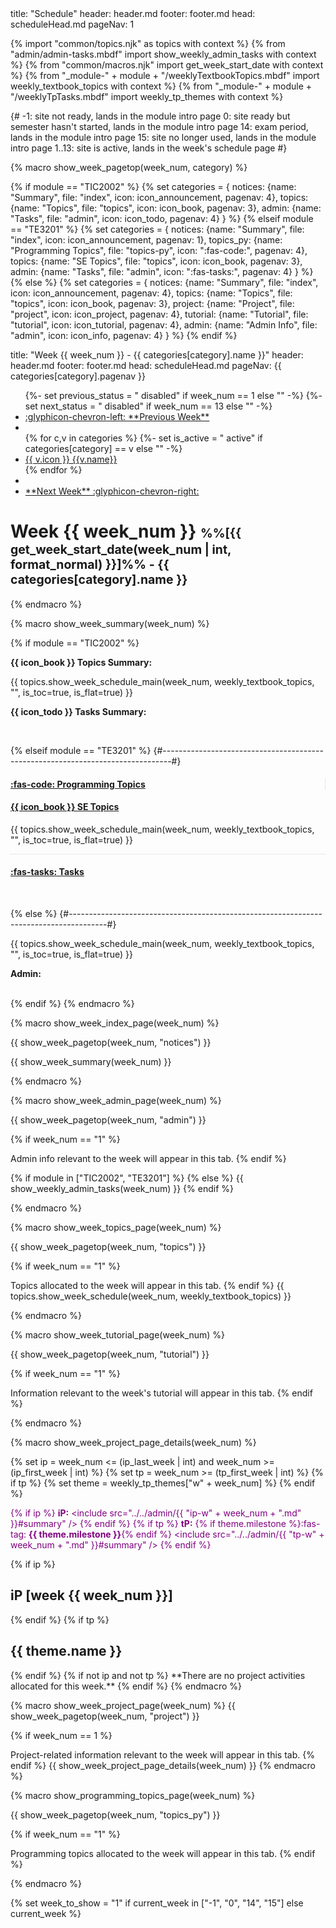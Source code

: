 <frontmatter>
title: "Schedule"
header: header.md
footer: footer.md
head: scheduleHead.md
pageNav: 1
</frontmatter>

{% import "common/topics.njk" as topics with context %}
{% from "admin/admin-tasks.mbdf" import show_weekly_admin_tasks with context %}
{% from "common/macros.njk" import get_week_start_date with context %}
{% from "_module-" + module + "/weeklyTextbookTopics.mbdf" import weekly_textbook_topics with context %}
{% from "_module-" + module + "/weeklyTpTasks.mbdf" import weekly_tp_themes with context %}

{#
-1: site not ready, lands in the module intro page
0: site ready but semester hasn't started, lands in the module intro page
14: exam period, lands in the module intro page
15: site no longer used, lands in the module intro page
1..13: site is active, lands in the week's schedule page
#}


{% macro show_week_pagetop(week_num, category) %}

{% if module == "TIC2002" %}
  {% set categories = {
    notices: {name: "Summary", file: "index", icon: icon_announcement, pagenav: 4},
    topics: {name: "Topics", file: "topics", icon: icon_book, pagenav: 3},
    admin: {name: "Tasks", file: "admin", icon: icon_todo, pagenav: 4}
  } %}
{% elseif module == "TE3201" %}
  {% set categories = {
    notices: {name: "Summary", file: "index", icon: icon_announcement, pagenav: 1},
    topics_py: {name: "Programming Topics", file: "topics-py", icon: ":fas-code:", pagenav: 4},
    topics: {name: "SE Topics", file: "topics", icon: icon_book, pagenav: 3},
    admin: {name: "Tasks", file: "admin", icon: ":fas-tasks:", pagenav: 4}
  } %}
{% else %}
  {% set categories = {
    notices: {name: "Summary", file: "index", icon: icon_announcement, pagenav: 4},
    topics: {name: "Topics", file: "topics", icon: icon_book, pagenav: 3},
    project: {name: "Project", file: "project", icon: icon_project, pagenav: 4},
    tutorial: {name: "Tutorial", file: "tutorial", icon: icon_tutorial, pagenav: 4},
    admin: {name: "Admin Info", file: "admin", icon: icon_info, pagenav: 4}
  } %}
{% endif %}

<frontmatter>
title: "Week {{ week_num }} - {{ categories[category].name }}"
header: header.md
footer: footer.md
head: scheduleHead.md
pageNav: {{ categories[category].pagenav }}
</frontmatter>

<nav>
<ul class="pagination mt-2">
{%- set previous_status = " disabled" if week_num == 1 else "" -%}
{%- set next_status = " disabled" if week_num == 13 else "" -%}
<li class="page-item{{ previous_status }}"><a class="page-link" href="../week{{ (week_num - 1) }}/"><md>:glyphicon-chevron-left: **Previous Week**</md></a></li>
<li class="page-item">&nbsp;&nbsp;&nbsp;</li>
{% for c,v in categories %}
  {%- set is_active = " active" if categories[category] == v else "" -%}
  <li class="page-item{{ is_active }}"><a class="page-link" href="{{v.file}}.html"><md>{{ v.icon }}</md> {{v.name}}</a></li>
</li>
{% endfor %}
<li class="page-item">&nbsp;&nbsp;&nbsp;</li><li class="page-item{{ next_status }}"><a class="page-link" href="../week{{ (week_num + 1) }}/"><md>**Next Week** :glyphicon-chevron-right:</md></a></li>
</ul>
</nav>

<p/>

# Week {{ week_num }} <small><small>%%[{{ get_week_start_date(week_num | int, format_normal) }}]%% - {{ categories[category].name }}</small></small>

{% endmacro %}


{% macro show_week_summary(week_num) %}

{% if module == "TIC2002" %}
<span id="summary">
<div class="container">
  <div class="row">
  <div class="col-sm border-right">

<md>**{{ icon_book }} Topics Summary:**</md>

{{ topics.show_week_schedule_main(week_num, weekly_textbook_topics, "", is_toc=true, is_flat=true) }}

<panel type="seamless" header="%%Full ToC%%">
  <include src="topics.md#toc" optional />
</panel>

  </div>
  <div class="col-sm">

<md>**{{ icon_todo }} Tasks Summary:**</md>
<include src="admin-{{ module | lower }}.mbdf#summary" optional/>

  </div>
  </div>
</div>
</span>
<br>

{% elseif module == "TE3201" %} {#--------------------------------------------------------------------------------#}

<span id="summary">
<div class="container">
  <div class="row">
  <div class="col-sm" style="border-right: 1px dotted lightgrey">

#### <a href="topics-py.html" class="badge badge-light">:fas-code: Programming Topics</a>
<include src="../programming-topics.mbdf#week{{ week_num  }}-toc" optional />

  </div>
  <div class="col-sm">

#### <a href="topics.html" class="badge badge-light">{{ icon_book }} SE Topics</a>
{{ topics.show_week_schedule_main(week_num, weekly_textbook_topics, "", is_toc=true, is_flat=true) }}

<panel type="seamless" header="%%Full ToC%%">
  <include src="topics.md#toc" optional />
</panel>

  </div>
  </div>
  <div class="row" style="border-top: 1px dotted lightgrey">
  <div class="col-sm">

#### <a href="admin.html" class="badge badge-light mt-2">:fas-tasks: Tasks</a>
<include src="admin-{{ module | lower }}.mbdf#summary" optional/>
  </div>
  </div>
</div>
</span>
<br>

{% else %} {#---------------------------------------------------------------------------------------#}

<span id="summary">
<div class="container">
  <div class="row">
  <div class="col-sm border-right">

{{ topics.show_week_schedule_main(week_num, weekly_textbook_topics, "", is_toc=true, is_flat=true) }}

<panel type="seamless" header="%%Full ToC%%">
  <include src="topics.md#toc" optional />
</panel>

  </div>
  <div class="col-sm">

**Admin:**
<include src="admin.md#summary" optional/>
<include src="project-{{ module | lower }}.mbdf#summary" optional/>

  </div>
  </div>
</div>
</span>
<br>
{% endif %}
{% endmacro %}


{% macro show_week_index_page(week_num) %}
<div class="website-content">
{{ show_week_pagetop(week_num, "notices") }}

<include src="notices-{{ module | lower }}.mbdf" optional />

{{ show_week_summary(week_num) }}
</div>
{% endmacro %}


{% macro show_week_admin_page(week_num) %}
<div class="website-content">
{{ show_week_pagetop(week_num, "admin") }}

{% if week_num == "1" %}
<box type="info" dismissible>

Admin info relevant to the week will appear in this tab.
</box>
{% endif %}

{% if module in ["TIC2002", "TE3201"] %}
<include src="admin-{{ module | lower }}.mbdf" optional />
{% else %}
{{ show_weekly_admin_tasks(week_num) }}
{% endif %}
</div>
{% endmacro %}


{% macro show_week_topics_page(week_num) %}
<div class="website-content">
{{ show_week_pagetop(week_num, "topics") }}

{% if week_num == "1" %}
<box type="info" dismissible>

Topics allocated to the week will appear in this tab.
</box>
{% endif %}
{{ topics.show_week_schedule(week_num, weekly_textbook_topics) }}
</div>
{% endmacro %}


{% macro show_week_tutorial_page(week_num) %}
<div class="website-content">
{{ show_week_pagetop(week_num, "tutorial") }}

{% if week_num == "1" %}
<box type="info" dismissible>

Information relevant to the week's tutorial will appear in this tab.
</box>
{% endif %}
<include src="tutorial-{{ module | lower }}.mbdf" optional />
</div>
{% endmacro %}


{% macro show_week_project_page_details(week_num) %}

{% set ip = week_num <= (ip_last_week | int) and week_num >= (ip_first_week | int) %}
{% set tp = week_num >= (tp_first_week | int) %}
{% if tp %}
  {% set theme = weekly_tp_themes["w" + week_num] %}
{% endif %}

<div id="summary" class="lead border-left ml-3 mb-3 pl-2" style="color: purple;">

{% if ip %}
**iP:**
<include src="../../admin/{{ "ip-w" + week_num + ".md" }}#summary" />
{% endif %}
{% if tp %}
**tP:** {% if theme.milestone %}<span class="border rounded text-success border-success pr-1 pl-1">:fas-tag: **{{ theme.milestone }}**</span>{% endif %}
<include src="../../admin/{{ "tp-w" + week_num + ".md" }}#summary" />
{% endif %}
</div>

{% if ip %}

<h2 class="d-block text-white bg-dark p-1 mb-4 mt-4">iP [week {{ week_num }}]</h2>

<include src="../../admin/ip-w{{ week_num }}.md#body" />

{% endif %}
{% if tp %}

<h2 class="d-block text-white bg-dark p-1 mb-4 mt-4">{{ theme.name }}</h2>

<include src="../../admin/tp-w{{ week_num }}.md#body" />
{% endif %}
{% if not ip and not tp %}
**There are no project activities allocated for this week.**
{% endif %}
{% endmacro %}


{% macro show_week_project_page(week_num) %}
{{ show_week_pagetop(week_num, "project") }}

{% if week_num == 1 %}
<box type="info" dismissible>

Project-related information relevant to the week will appear in this tab.
</box>
{% endif %}
{{ show_week_project_page_details(week_num) }}
{% endmacro %}

{% macro show_programming_topics_page(week_num) %}
<div class="website-content">
{{ show_week_pagetop(week_num, "topics_py") }}

{% if week_num == "1" %}
<box type="info" dismissible>

Programming topics allocated to the week will appear in this tab.
</box>
{% endif %}
<include src="../programming-topics.mbdf#week{{ week_num }}" optional />
</div>
{% endmacro %}


<!-- ============================= page content ============================================ -->

{% set week_to_show = "1" if current_week in ["-1", "0", "14", "15"] else current_week %}
<include src="week{{ week_to_show }}/index.md" />
